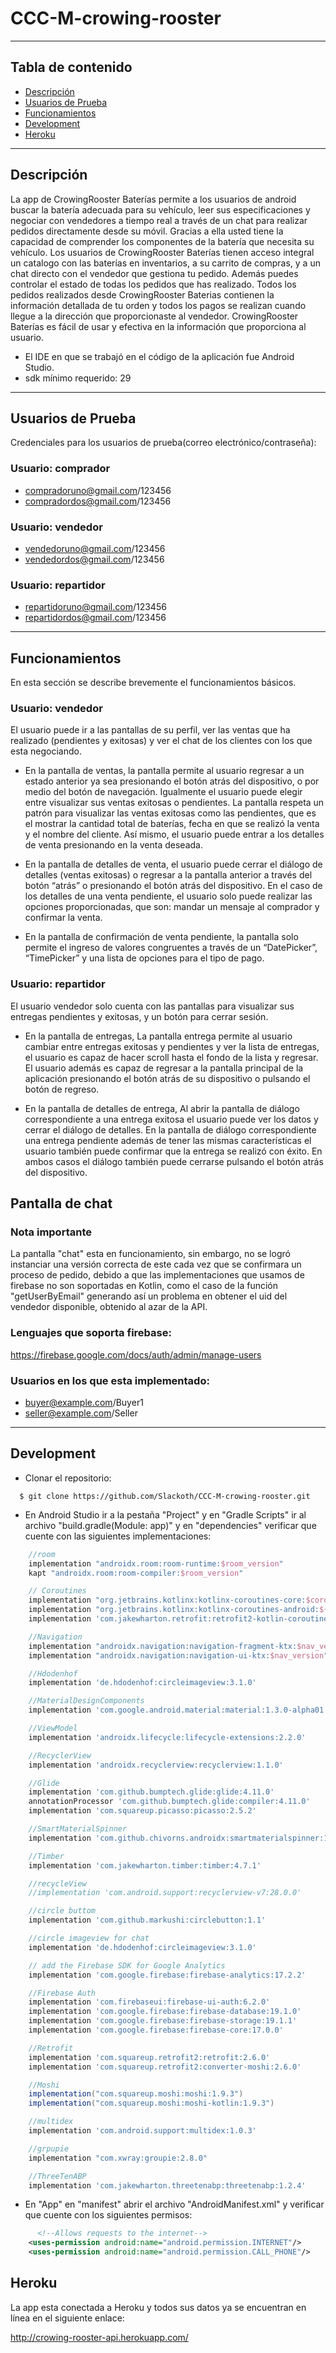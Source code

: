 # CCC-M-crowing-rooster

___

## Tabla de contenido

- [Descripción](#descripción)
- [Usuarios de Prueba](#usuarios-de-prueba)
- [Funcionamientos](#funcionamientos)
- [Development](#development)
- [Heroku](#heroku)

___

## Descripción

La app de CrowingRooster Baterías permite a los usuarios de android buscar la batería adecuada para su vehículo, leer sus especificaciones y negociar con vendedores a tiempo real a través de un chat para realizar pedidos directamente desde su móvil. Gracias a ella usted tiene la capacidad de comprender los componentes de la batería que necesita su vehículo. Los usuarios de CrowingRooster Baterías tienen acceso integral un catalogo con las baterías en inventarios, a su carrito de compras, y a un chat directo con el vendedor que gestiona tu pedido. Además puedes controlar el estado de todas los pedidos que has realizado. Todos los pedidos realizados desde CrowingRooster Baterias contienen la información detallada de tu orden y todos los pagos se realizan cuando llegue a la dirección que proporcionaste al vendedor. CrowingRooster Baterías es fácil de usar y efectiva en la información que proporciona al usuario.

- El IDE en que se trabajó en el código de la aplicación fue Android Studio.
- sdk mínimo requerido: 29

___

## Usuarios de Prueba

Credenciales para los usuarios de prueba(correo electrónico/contraseña):

### Usuario: comprador
- compradoruno@gmail.com/123456
- compradordos@gmail.com/123456

### Usuario: vendedor
- vendedoruno@gmail.com/123456
- vendedordos@gmail.com/123456

### Usuario: repartidor
- repartidoruno@gmail.com/123456
- repartidordos@gmail.com/123456
___

## Funcionamientos

En esta sección se describe brevemente el funcionamientos básicos.

### Usuario: vendedor
El usuario puede ir a las pantallas de su perfil, ver las ventas que ha realizado (pendientes y exitosas) y ver el chat de los clientes con los que esta negociando.

- En la pantalla de ventas, la pantalla permite al usuario regresar a un estado anterior ya sea presionando el botón atrás del dispositivo, o por medio del botón de navegación. Igualmente el usuario puede elegir entre visualizar sus ventas exitosas o pendientes. La pantalla respeta un patrón para visualizar las ventas exitosas como las pendientes, que es el mostrar la cantidad total de baterías, fecha en que se realizó la venta y el nombre del cliente. Así mismo, el usuario puede entrar a los detalles de venta presionando en la venta deseada.

- En la pantalla de detalles de venta, el usuario puede cerrar el diálogo de detalles (ventas exitosas) o regresar  a la pantalla anterior a través del botón “atrás” o presionando el botón atrás del dispositivo. En el caso de los detalles de una venta pendiente, el usuario solo puede realizar las opciones proporcionadas, que son: mandar un mensaje al comprador y confirmar la venta.

- En la pantalla de confirmación de venta pendiente, la pantalla solo permite el ingreso de valores congruentes a través de un “DatePicker”, “TimePicker” y una lista de opciones para el tipo de pago.

### Usuario: repartidor
El usuario vendedor solo cuenta con las pantallas para visualizar sus entregas pendientes y exitosas, y un botón para cerrar sesión.

- En la pantalla de entregas, La pantalla entrega permite al usuario cambiar entre entregas exitosas y pendientes y ver la lista de entregas, el usuario es capaz de hacer scroll hasta el fondo de la lista y regresar. El usuario además es capaz de regresar a la pantalla principal de la aplicación presionando el botón atrás de su dispositivo o pulsando el botón de regreso.

- En la pantalla de detalles de entrega, Al abrir la pantalla de diálogo correspondiente a una entrega exitosa el usuario puede ver los datos y cerrar el diálogo de detalles. En la pantalla de diálogo correspondiente una entrega pendiente además de tener las mismas características el usuario también puede confirmar que la entrega se realizó con éxito. En ambos casos el diálogo también puede cerrarse pulsando el botón atrás del dispositivo.

## Pantalla de chat

### Nota importante
La pantalla "chat" esta en funcionamiento, sin embargo, no se logró instanciar una versión correcta de este cada vez que se confirmara un proceso de pedido, 
debido a que las implementaciones que usamos de firebase no son soportadas en Kotlin, como el caso de la función "getUserByEmail" generando así un problema en obtener el uid del vendedor disponible, obtenido al azar de la API.

### Lenguajes que soporta firebase:
https://firebase.google.com/docs/auth/admin/manage-users

### Usuarios en los que esta implementado:
- buyer@example.com/Buyer1
- seller@example.com/Seller
___

## Development
- Clonar el repositorio:

```
  $ git clone https://github.com/Slackoth/CCC-M-crowing-rooster.git
```

- En Android Studio ir a la pestaña "Project" y en "Gradle Scripts" ir al archivo "build.gradle(Module: app)" y en "dependencies" verificar que cuente con las siguientes implementaciones:

```groovy
    //room
    implementation "androidx.room:room-runtime:$room_version"
    kapt "androidx.room:room-compiler:$room_version"

    // Coroutines
    implementation "org.jetbrains.kotlinx:kotlinx-coroutines-core:$coroutine_version"
    implementation "org.jetbrains.kotlinx:kotlinx-coroutines-android:${coroutine_version}"
    implementation 'com.jakewharton.retrofit:retrofit2-kotlin-coroutines-adapter:0.9.2'

    //Navigation
    implementation "androidx.navigation:navigation-fragment-ktx:$nav_version"
    implementation "androidx.navigation:navigation-ui-ktx:$nav_version"

    //Hdodenhof
    implementation 'de.hdodenhof:circleimageview:3.1.0'

    //MaterialDesignComponents
    implementation 'com.google.android.material:material:1.3.0-alpha01'

    //ViewModel
    implementation 'androidx.lifecycle:lifecycle-extensions:2.2.0'

    //RecyclerView
    implementation 'androidx.recyclerview:recyclerview:1.1.0'

    //Glide
    implementation 'com.github.bumptech.glide:glide:4.11.0'
    annotationProcessor 'com.github.bumptech.glide:compiler:4.11.0'
    implementation 'com.squareup.picasso:picasso:2.5.2'

    //SmartMaterialSpinner
    implementation 'com.github.chivorns.androidx:smartmaterialspinner:1.2.1'

    //Timber
    implementation 'com.jakewharton.timber:timber:4.7.1'

    //recycleView
    //implementation 'com.android.support:recyclerview-v7:28.0.0'

    //circle buttom
    implementation 'com.github.markushi:circlebutton:1.1'

    //circle imageview for chat
    implementation 'de.hdodenhof:circleimageview:3.1.0'

    // add the Firebase SDK for Google Analytics
    implementation 'com.google.firebase:firebase-analytics:17.2.2'

    //Firebase Auth
    implementation 'com.firebaseui:firebase-ui-auth:6.2.0'
    implementation 'com.google.firebase:firebase-database:19.1.0'
    implementation 'com.google.firebase:firebase-storage:19.1.1'
    implementation 'com.google.firebase:firebase-core:17.0.0'

    //Retrofit
    implementation 'com.squareup.retrofit2:retrofit:2.6.0'
    implementation 'com.squareup.retrofit2:converter-moshi:2.6.0'

    //Moshi
    implementation("com.squareup.moshi:moshi:1.9.3")
    implementation("com.squareup.moshi:moshi-kotlin:1.9.3")

    //multidex
    implementation 'com.android.support:multidex:1.0.3'

    //grpupie
    implementation "com.xwray:groupie:2.8.0"

    //ThreeTenABP
    implementation 'com.jakewharton.threetenabp:threetenabp:1.2.4'
```

- En "App" en "manifest" abrir el archivo "AndroidManifest.xml" y verificar que cuente con los siguientes permisos:
```xml
      <!--Allows requests to the internet-->
    <uses-permission android:name="android.permission.INTERNET"/>
    <uses-permission android:name="android.permission.CALL_PHONE"/>
```

## Heroku
La app esta conectada a Heroku y todos sus datos ya se encuentran en línea en el siguiente enlace:

http://crowing-rooster-api.herokuapp.com/
